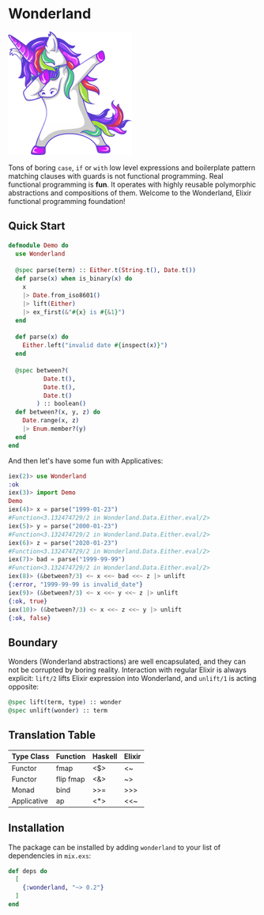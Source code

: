 # Wonderland

<img src="priv/img/logo.png" alt="logo"/>

Tons of boring `case`, `if` or `with` low level expressions and boilerplate pattern matching clauses with guards is not functional programming. Real functional programming is **fun**. It operates with highly reusable polymorphic abstractions and compositions of them. Welcome to the Wonderland, Elixir functional programming foundation!

## Quick Start

```elixir
defmodule Demo do
  use Wonderland

  @spec parse(term) :: Either.t(String.t(), Date.t())
  def parse(x) when is_binary(x) do
    x
    |> Date.from_iso8601()
    |> lift(Either)
    |> ex_first(&"#{x} is #{&1}")
  end

  def parse(x) do
    Either.left("invalid date #{inspect(x)}")
  end

  @spec between?(
          Date.t(),
          Date.t(),
          Date.t()
        ) :: boolean()
  def between?(x, y, z) do
    Date.range(x, z)
    |> Enum.member?(y)
  end
end
```

And then let's have some fun with Applicatives:

```elixir
iex(2)> use Wonderland
:ok
iex(3)> import Demo
Demo
iex(4)> x = parse("1999-01-23")
#Function<3.132474729/2 in Wonderland.Data.Either.eval/2>
iex(5)> y = parse("2000-01-23")
#Function<3.132474729/2 in Wonderland.Data.Either.eval/2>
iex(6)> z = parse("2020-01-23")
#Function<3.132474729/2 in Wonderland.Data.Either.eval/2>
iex(7)> bad = parse("1999-99-99")
#Function<3.132474729/2 in Wonderland.Data.Either.eval/2>
iex(8)> (&between?/3) <~ x <<~ bad <<~ z |> unlift
{:error, "1999-99-99 is invalid_date"}
iex(9)> (&between?/3) <~ x <<~ y <<~ z |> unlift
{:ok, true}
iex(10)> (&between?/3) <~ x <<~ z <<~ y |> unlift
{:ok, false}
```

## Boundary

Wonders (Wonderland abstractions) are well encapsulated, and they can not be corrupted by boring reality. Interaction with regular Elixir is always explicit: `lift/2` lifts Elixir expression into Wonderland, and `unlift/1` is acting opposite:

```elixir
@spec lift(term, type) :: wonder
@spec unlift(wonder) :: term
```

## Translation Table

| Type Class  | Function  | Haskell |  Elixir  |
|-------------|-----------|---------|----------|
| Functor     | fmap      |   <$>   |   <~     |
| Functor     | flip fmap |   <&>   |   ~>     |
| Monad       | bind      |   >>=   |   >>>    |
| Applicative | ap        |   <*>   |   <<~    |

## Installation

The package can be installed by adding `wonderland` to your list of dependencies in `mix.exs`:

```elixir
def deps do
  [
    {:wonderland, "~> 0.2"}
  ]
end
```
